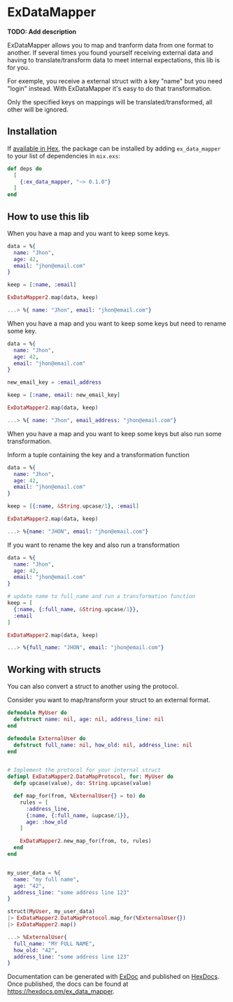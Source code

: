 # ExDataMapper

**TODO: Add description**

ExDataMapper allows you to map and tranform data from one format to another. If several times you found yourself
receiving external data and having to translate/transform data to meet internal expectations, this lib is for you.

For exemple, you receive a external struct with a key "name" but you need "login" instead. With ExDataMapper it's
easy to do that transformation.

Only the specified keys on mappings will be translated/transformed, all other will be ignored.

## Installation

If [available in Hex](https://hex.pm/docs/publish), the package can be installed
by adding `ex_data_mapper` to your list of dependencies in `mix.exs`:

```elixir
def deps do
  [
    {:ex_data_mapper, "~> 0.1.0"}
  ]
end

```
## How to use this lib

When you have a map and you want to keep some keys.

```elixir
data = %{
  name: "Jhon",
  age: 42,
  email: "jhon@email.com"
}

keep = [:name, :email]

ExDataMapper2.map(data, keep)

...> %{ name: "Jhon", email: "jhon@email.com"}

```

When you have a map and you want to keep some keys but need to rename some key.

```elixir
data = %{
  name: "Jhon",
  age: 42,
  email: "jhon@email.com"
}

new_email_key = :email_address

keep = [:name, email: new_email_key]

ExDataMapper2.map(data, keep)

...> %{ name: "Jhon", email_address: "jhon@email.com"}

```

When you have a map and you want to keep some keys but also run some transformation.

Inform a tuple containing the key and a transformation function

```elixir
data = %{
  name: "Jhon",
  age: 42,
  email: "jhon@email.com"
}

keep = [{:name, &String.upcase/1}, :email]

ExDataMapper2.map(data, keep)

...> %{name: "JHON", email: "jhon@email.com"}
```

If you want to rename the key and also run a transformation
```elixir
data = %{
  name: "Jhon",
  age: 42,
  email: "jhon@email.com"
}

# update name to full_name and run a transformation function
keep = [
  {:name, {:full_name, &String.upcase/1}}, 
  :email
]

ExDataMapper2.map(data, keep)

...> %{full_name: "JHON", email: "jhon@email.com"}
```

## Working with structs

You can also convert a struct to another using the protocol.

Consider you want to map/transform your struct to an external format.

```elixir
defmodule MyUser do
  defstruct name: nil, age: nil, address_line: nil
end

defmodule ExternalUser do
  defstruct full_name: nil, how_old: nil, address_line: nil
end


# Implement the protocol for your internal struct
defimpl ExDataMapper2.DataMapProtocol, for: MyUser do
  defp upcase(value), do: String.upcase(value)

  def map_for(from, %ExternalUser{} = to) do
    rules = [
      :address_line,
      {:name, {:full_name, &upcase/1}},
      age: :how_old
    ]

    ExDataMapper2.new_map_for(from, to, rules)
  end
end


my_user_data = %{
  name: "my full name",
  age: "42",
  address_line: "some address line 123"
}

struct(MyUser, my_user_data)
|> ExDataMapper2.DataMapProtocol.map_for(%ExternalUser{})
|> ExDataMapper2.map()

...> %ExternalUser{
  full_name: "MY FULL NAME",
  how_old: "42",
  address_line: "some address line 123"
}
```

Documentation can be generated with [ExDoc](https://github.com/elixir-lang/ex_doc)
and published on [HexDocs](https://hexdocs.pm). Once published, the docs can
be found at <https://hexdocs.pm/ex_data_mapper>.

